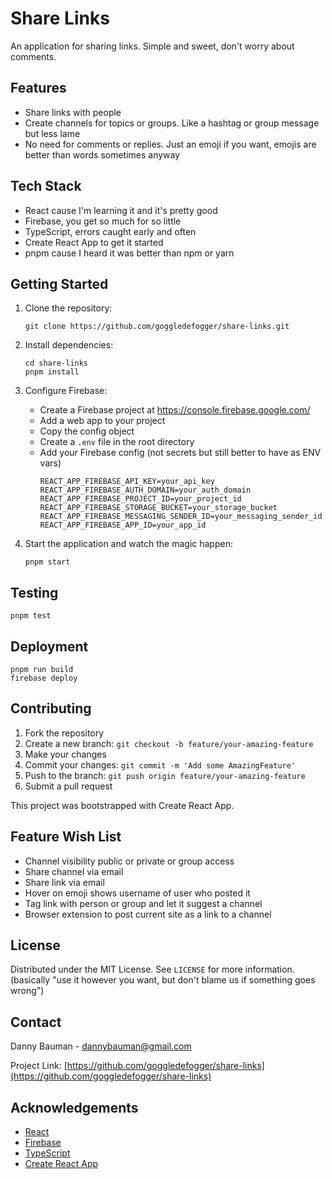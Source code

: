 # Share Links

An application for sharing links. Simple and sweet, don't worry about comments.

## Features

- Share links with people
- Create channels for topics or groups. Like a hashtag or group message but less lame
- No need for comments or replies. Just an emoji if you want, emojis are better than words sometimes anyway

## Tech Stack

- React cause I'm learning it and it's pretty good
- Firebase, you get so much for so little
- TypeScript, errors caught early and often
- Create React App to get it started
- pnpm cause I heard it was better than npm or yarn

## Getting Started

1. Clone the repository:

   ```
   git clone https://github.com/goggledefogger/share-links.git
   ```

2. Install dependencies:

   ```
   cd share-links
   pnpm install
   ```

3. Configure Firebase:

   - Create a Firebase project at https://console.firebase.google.com/
   - Add a web app to your project
   - Copy the config object
   - Create a `.env` file in the root directory
   - Add your Firebase config (not secrets but still better to have as ENV vars)
     ```
     REACT_APP_FIREBASE_API_KEY=your_api_key
     REACT_APP_FIREBASE_AUTH_DOMAIN=your_auth_domain
     REACT_APP_FIREBASE_PROJECT_ID=your_project_id
     REACT_APP_FIREBASE_STORAGE_BUCKET=your_storage_bucket
     REACT_APP_FIREBASE_MESSAGING_SENDER_ID=your_messaging_sender_id
     REACT_APP_FIREBASE_APP_ID=your_app_id
     ```

4. Start the application and watch the magic happen:
   ```
   pnpm start
   ```

## Testing

```
pnpm test
```

## Deployment

```
pnpm run build
firebase deploy
```

## Contributing

1. Fork the repository
2. Create a new branch: `git checkout -b feature/your-amazing-feature`
3. Make your changes
4. Commit your changes: `git commit -m 'Add some AmazingFeature'`
5. Push to the branch: `git push origin feature/your-amazing-feature`
6. Submit a pull request

This project was bootstrapped with Create React App.

## Feature Wish List

- Channel visibility public or private or group access
- Share channel via email
- Share link via email
- Hover on emoji shows username of user who posted it
- Tag link with person or group and let it suggest a channel
- Browser extension to post current site as a link to a channel

## License

Distributed under the MIT License. See `LICENSE` for more information. (basically "use it however you want, but don't blame us if something goes wrong")

## Contact

Danny Bauman - dannybauman@gmail.com

Project Link: [https://github.com/goggledefogger/share-links](https://github.com/goggledefogger/share-links)

## Acknowledgements

- [React](https://reactjs.org/)
- [Firebase](https://firebase.google.com/)
- [TypeScript](https://www.typescriptlang.org/)
- [Create React App](https://create-react-app.dev/)
